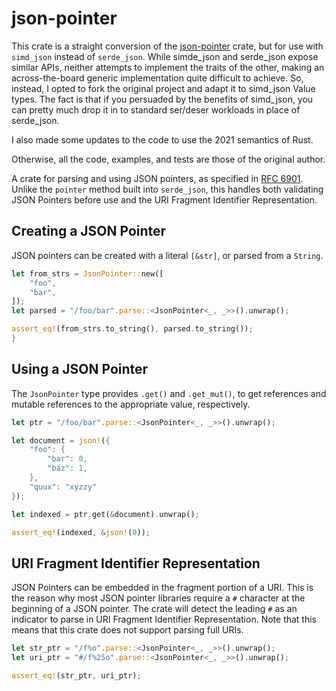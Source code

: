 # json-pointer

This crate is a straight conversion of the [json-pointer]() crate, but for use
with `simd_json` instead of `serde_json`. While simde_json and serde_json expose
similar APIs, neither attempts to implement the traits of the other, making an 
across-the-board generic implementation quite difficult to achieve. So, instead, I
opted to fork the original project and adapt it to simd_json Value types. The fact
is that if you persuaded by the benefits of simd_json, you can pretty much drop it
in to standard ser/deser workloads in place of serde_json.

I also made some updates to the code to use the 2021 semantics of Rust.

Otherwise, all the code, examples, and tests are those of the original author.

A crate for parsing and using JSON pointers, as specified in [RFC
6901](https://tools.ietf.org/html/rfc6901). Unlike the `pointer` method
built into `serde_json`, this handles both validating JSON Pointers before
use and the URI Fragment Identifier Representation.

## Creating a JSON Pointer

JSON pointers can be created with a literal `[&str]`, or parsed from a `String`.

```rust
let from_strs = JsonPointer::new([
    "foo",
    "bar",
]);
let parsed = "/foo/bar".parse::<JsonPointer<_, _>>().unwrap();

assert_eq!(from_strs.to_string(), parsed.to_string());
}
```

## Using a JSON Pointer

The `JsonPointer` type provides `.get()` and `.get_mut()`, to get references
and mutable references to the appropriate value, respectively.

```rust
let ptr = "/foo/bar".parse::<JsonPointer<_, _>>().unwrap();

let document = json!({
    "foo": {
        "bar": 0,
        "baz": 1,
    },
    "quux": "xyzzy"
});

let indexed = ptr.get(&document).unwrap();

assert_eq!(indexed, &json!(0));
```

## URI Fragment Identifier Representation

JSON Pointers can be embedded in the fragment portion of a URI. This is the
reason why most JSON pointer libraries require a `#` character at the beginning
of a JSON pointer. The crate will detect the leading `#` as an indicator to
parse in URI Fragment Identifier Representation. Note that this means that this
crate does not support parsing full URIs.

```rust
let str_ptr = "/f%o".parse::<JsonPointer<_, _>>().unwrap();
let uri_ptr = "#/f%25o".parse::<JsonPointer<_, _>>().unwrap();

assert_eq!(str_ptr, uri_ptr);
```
